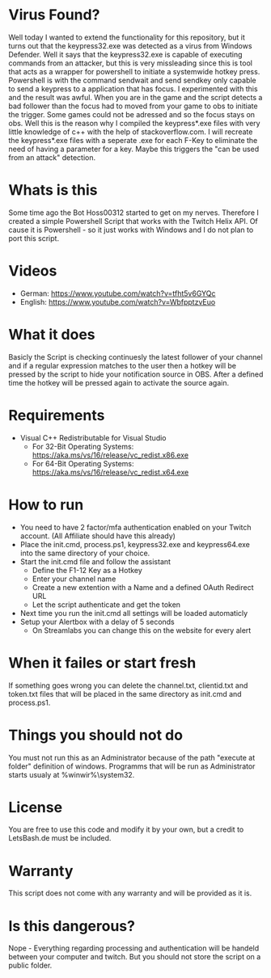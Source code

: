 # Virus Found?
Well today I wanted to extend the functionality for this repository, but it turns out that the keypress32.exe was detected as a virus from Windows Defender. Well it says that the keypress32.exe is capable of executing commands from an attacker, but this is very missleading since this is tool that acts as a wrapper for powershell to initiate a systemwide hotkey press. Powershell is with the command sendwait and send sendkey only capable to send a keypress to a application that has focus. I experimented with this and the result was awful. When you are in the game and the script detects a bad follower than the focus had to moved from your game to obs to initiate the trigger. Some games could not be adressed and so the focus stays on obs. Well this is the reason why I compiled the keypress*.exe files with very little knowledge of c++ with the help of stackoverflow.com. I will recreate the keypress*.exe files with a seperate .exe for each F-Key to eliminate the need of having a parameter for a key. Maybe this triggers the "can be used from an attack" detection.

# Whats is this
Some time ago the Bot Hoss00312 started to get on my nerves.
Therefore I created a simple Powershell Script that works with the Twitch Helix API.
Of cause it is Powershell - so it just works with Windows and I do not plan to port this script.

# Videos
- German: https://www.youtube.com/watch?v=tfht5v6GYQc
- English: https://www.youtube.com/watch?v=WbfpptzvEuo

# What it does
Basicly the Script is checking continuesly the latest follower of your channel and if a regular
expression matches to the user then a hotkey will be pressed by the script to hide your notification source in OBS.
After a defined time the hotkey will be pressed again to activate the source again.

# Requirements
- Visual C++ Redistributable for Visual Studio
  - For 32-Bit Operating Systems: https://aka.ms/vs/16/release/vc_redist.x86.exe
  - For 64-Bit Operating Systems: https://aka.ms/vs/16/release/vc_redist.x64.exe
  
# How to run
- You need to have 2 factor/mfa authentication enabled on your Twitch account. (All Affiliate should have this already)
- Place the init.cmd, process.ps1, keypress32.exe and keypress64.exe into the same directory of your choice.
- Start the init.cmd file and follow the assistant
  - Define the F1-12 Key as a Hotkey
  - Enter your channel name
  - Create a new extention with a Name and a defined OAuth Redirect URL
  - Let the script authenticate and get the token
- Next time you run the init.cmd all settings will be loaded automaticly
- Setup your Alertbox with a delay of 5 seconds
  - On Streamlabs you can change this on the website for every alert

# When it failes or start fresh
If something goes wrong you can delete the channel.txt, clientid.txt and token.txt files that will be placed in the same directory as init.cmd and process.ps1.

# Things you should not do
You must not run this as an Administrator because of the path "execute at folder" definition of windows. Programms that will be run as Administrator starts usualy at %winwir%\system32.

# License
You are free to use this code and modify it by your own, but a credit to LetsBash.de must be included.

# Warranty
This script does not come with any warranty and will be provided as it is.

# Is this dangerous?
Nope - Everything regarding processing and authentication will be handeld between your computer and twitch. But you should not store the script on a public folder.
